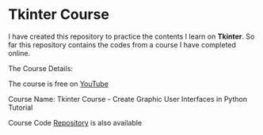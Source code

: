 # Tkinter Course

I have created this repository to practice the contents I learn on **Tkinter**.
So far this repository contains the codes from a course I have completed online. 

The Course Details:

The course is free on [YouTube](https://youtu.be/YXPyB4XeYLA) 

Course Name: Tkinter Course - Create Graphic User Interfaces in Python Tutorial

Course Code [Repository](https://github.com/flatplanet/Intro-To-TKinter-Youtube-Course) is also available
